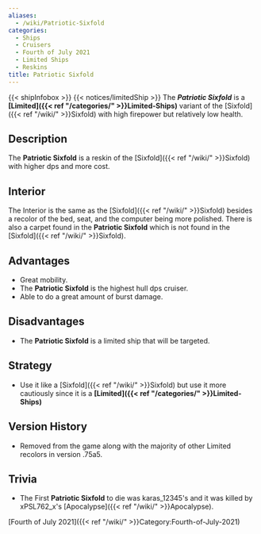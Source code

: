 ```yaml
---
aliases:
  - /wiki/Patriotic-Sixfold
categories:
  - Ships
  - Cruisers
  - Fourth of July 2021
  - Limited Ships
  - Reskins
title: Patriotic Sixfold
---
```


{{< shipInfobox >}} {{< notices/limitedShip >}} The **_Patriotic Sixfold_** is a **[Limited]({{< ref "/categories/" >}}Limited-Ships)** variant of the [Sixfold]({{< ref "/wiki/" >}}Sixfold) with high firepower but relatively low health.

## Description

The **Patriotic Sixfold** is a reskin of the [Sixfold]({{< ref "/wiki/" >}}Sixfold) with higher dps and more cost.

## Interior

The Interior is the same as the [Sixfold]({{< ref "/wiki/" >}}Sixfold) besides a recolor of the bed, seat, and the computer being more polished. There is also a carpet found in the **Patriotic Sixfold** which is not found in the [Sixfold]({{< ref "/wiki/" >}}Sixfold).

## Advantages

- Great mobility.
- The **Patriotic Sixfold** is the highest hull dps cruiser.
- Able to do a great amount of burst damage.

## Disadvantages

- The **Patriotic Sixfold** is a limited ship that will be targeted.

## Strategy

- Use it like a [Sixfold]({{< ref "/wiki/" >}}Sixfold) but use it more cautiously since it is a **[Limited]({{< ref "/categories/" >}}Limited-Ships)**

## Version History

- Removed from the game along with the majority of other Limited recolors in version .75a5.

## Trivia

- The First **Patriotic Sixfold** to die was karas_12345's and it was killed by xPSL762_x's [Apocalypse]({{< ref "/wiki/" >}}Apocalypse).

[Fourth of July 2021]({{< ref "/wiki/" >}}Category:Fourth-of-July-2021)
